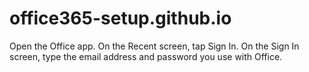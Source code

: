 # office365-setup.github.io
Open the Office app. On the Recent screen, tap Sign In. On the Sign In screen, type the email address and password you use with Office.

